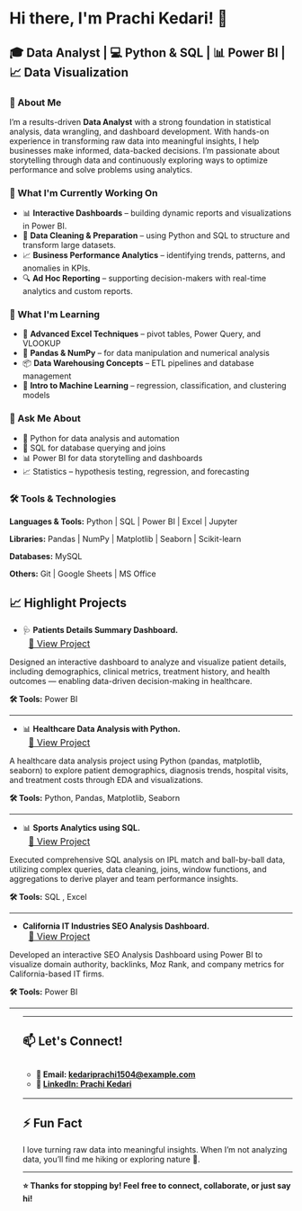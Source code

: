 <h1>Hi there, I'm Prachi Kedari! 👋</h1>

  <h2>🎓 Data Analyst | 💻 Python & SQL | 📊 Power BI | 📈 Data Visualization</h2>

  <h3>🌟 About Me</h3>
  <p>I’m a results-driven <strong>Data Analyst</strong> with a strong foundation in statistical analysis, data wrangling, and dashboard development. With hands-on experience in transforming raw data into meaningful insights, I help businesses make informed, data-backed decisions. I’m passionate about storytelling through data and continuously exploring ways to optimize performance and solve problems using analytics.</p>

  <h3>🔭 What I'm Currently Working On</h3>
  <ul>
    <li>📊 <strong>Interactive Dashboards</strong> – building dynamic reports and visualizations in Power BI.</li>
    <li>🧮 <strong>Data Cleaning & Preparation</strong> – using Python and SQL to structure and transform large datasets.</li>
    <li>📈 <strong>Business Performance Analytics</strong> – identifying trends, patterns, and anomalies in KPIs.</li>
    <li>🔍 <strong>Ad Hoc Reporting</strong> – supporting decision-makers with real-time analytics and custom reports.</li>
  </ul>

  <h3>🌱 What I'm Learning</h3>
  <ul>
    <li>🧠 <strong>Advanced Excel Techniques</strong> – pivot tables, Power Query, and VLOOKUP</li>
    <li>🐍 <strong>Pandas & NumPy</strong> – for data manipulation and numerical analysis</li>
    <li>📦 <strong>Data Warehousing Concepts</strong> – ETL pipelines and database management</li>
    <li>🤖 <strong>Intro to Machine Learning</strong> – regression, classification, and clustering models</li>
  </ul>

  <h3>💬 Ask Me About</h3>
  <ul>
    <li>🐍 Python for data analysis and automation</li>
    <li>💾 SQL for database querying and joins</li>
    <li>📊 Power BI for data storytelling and dashboards</li>
    <li>📈 Statistics – hypothesis testing, regression, and forecasting</li>
  </ul>

  <h3>🛠 Tools & Technologies</h3>
  <p><strong>Languages & Tools:</strong> Python | SQL | Power BI | Excel | Jupyter</p>
  <p><strong>Libraries:</strong> Pandas | NumPy | Matplotlib | Seaborn | Scikit-learn</p>
  <p><strong>Databases:</strong> MySQL</p>
  <p><strong>Others:</strong> Git | Google Sheets | MS Office </p>


<h2>📈 Highlight Projects</h2>
<ul>
  <li>🩺 <strong>Patients Details Summary Dashboard.</strong></li>
  <a href="https://github.com/prachikedari15/Patients-Details-Summary-Dashboard" target="_blank" style="font-size: 16px; margin-left: 10px;">
    🔗 View Project
  </a>
</ul>

<p>
Designed an interactive dashboard to analyze and visualize patient details, including demographics, clinical metrics, treatment history, and health outcomes — enabling data-driven decision-making in healthcare.
</p>

<p><strong>🛠 Tools:</strong> Power BI</p>

<hr />

<ul>
  <li>📊 <strong>Healthcare Data Analysis with Python.</strong></li>
  <a href="https://github.com/prachikedari15/Healthcare-Data-Visualization" target="_blank" style="font-size: 16px; margin-left: 10px;">
    🔗 View Project
  </a>
</ul>

<p>
A healthcare data analysis project using Python (pandas, matplotlib, seaborn) to explore patient demographics, diagnosis trends, hospital visits, and treatment costs through EDA and visualizations.
</p>

<p><strong>🛠 Tools:</strong> Python, Pandas, Matplotlib, Seaborn</p>

<hr />


</ul>
<ul>
  <li>📊 <strong>Sports Analytics using SQL.</strong></li>
  <a href="https://github.com/prachikedari15/Sports-Analytics-using-SQL" target="_blank" style="font-size: 16px; margin-left: 10px;">
    🔗 View Project
  </a>
</ul>

<p>
Executed comprehensive SQL analysis on IPL match and ball-by-ball data, utilizing complex queries, data cleaning, joins, window functions, and aggregations to derive player and team performance insights.
</p>

<p><strong>🛠 Tools:</strong> SQL , Excel</p>

<hr />


</ul>
<ul>
  <li><strong>California IT Industries SEO Analysis Dashboard.</strong></li>
  <a href="https://github.com/prachikedari15/California-IT-Industries-SEO-Analysis-Dashboard" style="font-size: 16px; margin-left: 10px;">
    🔗 View Project
  </a>
</ul>

<p>
Developed an interactive SEO Analysis Dashboard using Power BI to visualize domain authority, backlinks, Moz Rank, and company metrics for California-based IT firms.




</p>

<p><strong>🛠 Tools:</strong> Power BI</p>

<hr />

<ul>

<hr />

<h2>📫 Let's Connect!</h2>
<h2>
  <div style="font-size: 14px;">
  <ul>
  <li>📧 Email: <a href="mailto:kedariprachi1504@example.com">kedariprachi1504@example.com</a></li>
  <li>💼 <a href="https://www.linkedin.com/in/yourprofile" target="_blank">LinkedIn: Prachi Kedari</a></li>
</ul>
</div>

</h2>

<hr />

<h2>⚡ Fun Fact</h2>
<p>
I love turning raw data into meaningful insights. When I’m not analyzing data, you’ll find me hiking or exploring nature 🌿.
</p>

<hr />

<p><strong>⭐ Thanks for stopping by! Feel free to connect, collaborate, or just say hi!</strong></p>



